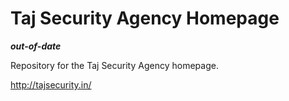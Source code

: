 # Taj Security Agency Homepage
***out-of-date***

Repository for the Taj Security Agency homepage.

http://tajsecurity.in/
